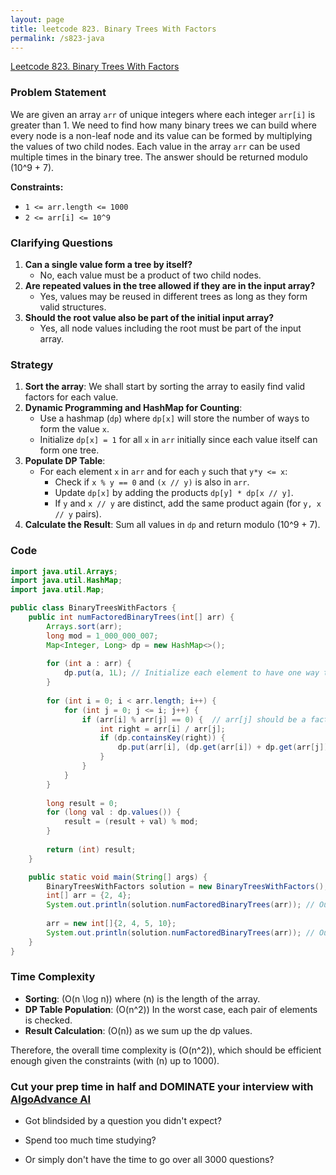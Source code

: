```yaml
---
layout: page
title: leetcode 823. Binary Trees With Factors
permalink: /s823-java
---
```

[Leetcode 823. Binary Trees With Factors](https://algoadvance.github.io/algoadvance/l823)
### Problem Statement
We are given an array `arr` of unique integers where each integer `arr[i]` is greater than 1. We need to find how many binary trees we can build where every node is a non-leaf node and its value can be formed by multiplying the values of two child nodes. Each value in the array `arr` can be used multiple times in the binary tree. The answer should be returned modulo \(10^9 + 7\).

**Constraints:**
- `1 <= arr.length <= 1000`
- `2 <= arr[i] <= 10^9`

### Clarifying Questions
1. **Can a single value form a tree by itself?**
   - No, each value must be a product of two child nodes.
2. **Are repeated values in the tree allowed if they are in the input array?**
   - Yes, values may be reused in different trees as long as they form valid structures.
3. **Should the root value also be part of the initial input array?**
   - Yes, all node values including the root must be part of the input array.

### Strategy
1. **Sort the array**: We shall start by sorting the array to easily find valid factors for each value.
2. **Dynamic Programming and HashMap for Counting**:
   - Use a hashmap (`dp`) where `dp[x]` will store the number of ways to form the value `x`.
   - Initialize `dp[x] = 1` for all `x` in `arr` initially since each value itself can form one tree.
3. **Populate DP Table**:
   - For each element `x` in `arr` and for each `y` such that `y*y <= x`:
     - Check if `x % y == 0` and `(x // y)` is also in `arr`.
     - Update `dp[x]` by adding the products `dp[y] * dp[x // y]`. 
     - If `y` and `x // y` are distinct, add the same product again (for `y, x // y` pairs).
4. **Calculate the Result**: Sum all values in `dp` and return modulo \(10^9 + 7\).

### Code
```java
import java.util.Arrays;
import java.util.HashMap;
import java.util.Map;

public class BinaryTreesWithFactors {
    public int numFactoredBinaryTrees(int[] arr) {
        Arrays.sort(arr);
        long mod = 1_000_000_007;
        Map<Integer, Long> dp = new HashMap<>();
        
        for (int a : arr) {
            dp.put(a, 1L); // Initialize each element to have one way to be a single node tree
        }
        
        for (int i = 0; i < arr.length; i++) {
            for (int j = 0; j <= i; j++) {
                if (arr[i] % arr[j] == 0) {  // arr[j] should be a factor of arr[i]
                    int right = arr[i] / arr[j];
                    if (dp.containsKey(right)) {
                        dp.put(arr[i], (dp.get(arr[i]) + dp.get(arr[j]) * dp.get(right)) % mod);
                    }
                }
            }
        }
        
        long result = 0;
        for (long val : dp.values()) {
            result = (result + val) % mod;
        }
        
        return (int) result;
    }

    public static void main(String[] args) {
        BinaryTreesWithFactors solution = new BinaryTreesWithFactors();
        int[] arr = {2, 4};
        System.out.println(solution.numFactoredBinaryTrees(arr)); // Output: 3
        
        arr = new int[]{2, 4, 5, 10};
        System.out.println(solution.numFactoredBinaryTrees(arr)); // Output: 7
    }
}
```

### Time Complexity
- **Sorting**: \(O(n \log n)\) where \(n\) is the length of the array.
- **DP Table Population**: \(O(n^2)\) In the worst case, each pair of elements is checked.
- **Result Calculation**: \(O(n)\) as we sum up the dp values.
  
Therefore, the overall time complexity is \(O(n^2)\), which should be efficient enough given the constraints (with \(n\) up to 1000).


### Cut your prep time in half and DOMINATE your interview with [AlgoAdvance AI](https://algoAdvance.com)

- Got blindsided by a question you didn't expect?

- Spend too much time studying?

- Or simply don't have the time to go over all 3000 questions?

